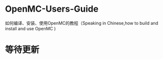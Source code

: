 # OpenMC-Users-Guide
如何编译、安装、使用OpenMC的教程（Speaking in Chinese,how to build and install and use OpenMC )
# 等待更新
